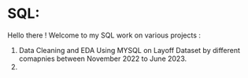 # SQL: 
Hello there ! 
Welcome to my SQL work on various projects : 

1. Data Cleaning and EDA Using MYSQL on Layoff Dataset by different comapnies between November 2022 to June 2023.
2. 
